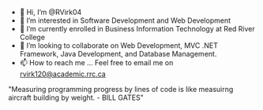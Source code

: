 - 👋 Hi, I’m @RVirk04
- 👀 I’m interested in Software Development and Web Development
- 🌱 I’m currently enrolled in Business Information Technology at Red River College
- 💞️ I’m looking to collaborate on Web Development, MVC .NET Framework, Java Development, and Database Management.
- 📫 How to reach me ... Feel free to email me on rvirk120@academic.rrc.ca

"Measuring programming progress by lines of code is like measuirng aircraft building by weight. - BILL GATES"

<!---
RVirk04/RVirk04 is a ✨ special ✨ repository because its `README.md` (this file) appears on your GitHub profile.
You can click the Preview link to take a look at your changes.
--->
